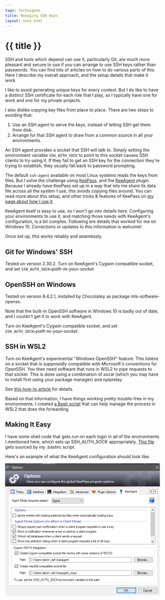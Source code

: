 ```yaml
---
tags: techniques
title: Managing SSH Keys
layout: note.html
---
```

# {{ title }}

SSH and tools which depend can use it, particularly Git, are much more pleasant and secure to use if you can 
arrange to use SSH keys rather than passwords. You can find lots of articles on how to do various parts of
this. Here I describe my overall approach, and the setup details that make it work.

I like to avoid generating unique keys for every context.
But I do like to have a distinct SSH certificate for each role that I play, so I typically have one for 
work and one for my private projects. 

I also dislike copying key files from place to place. There are two steps to avoiding that:
1. Use an SSH agent to serve the keys, instead of letting SSH get them from disk.
2. Arrange for that SSH agent to draw from a common source in all your environments.

An SSH agent provides a socket that SSH will talk to. Simply setting the environment variable ``SSH_AUTH_SOCK`` to point to this socket causes SSH clients to try using it. If they fail to get an SSH key for the connection they're trying to establish, they usually fall back to password prompting.

The default ``ssh-agent`` available on most Linux systems reads the keys from files. But I solve the challenge using [KeePass](https://keepass.info/), and the [KeeAgent](https://lechnology.com/software/keeagent/) plugin. Because I already have KeePass set up in a way that lets me share its data file across all the system I use, this avoids copying files around. You can read more about this setup, and other tricks & features of KeePass on [my page about how I use it](/notes/keepass-password-vault/).

KeeAgent itself is easy to use, so I won't go into details here. Configuring your environments to use it, and matching those needs with KeeAgent's configuration, is a bit complex. Following are details that worked for me on Windows 10. Corrections or updates to this information is welcome!

Once set up, this works reliably and seamlessly.

## Git for Windows' SSH
Tested on version 2.30.2.
Turn on KeeAgent's Cygwin compatible socket, and set ``SSH_AUTH_SOCK=``*path-to-your-socket*.

## OpenSSH on Windows
Tested on version 8.4.2.1, installed by Chocolatey as package mls-software-openss.

Note that the built-in OpenSSH software in Windows 10 is badly out of date, and I couldn't get it to work with KeeAgent.

Turn on KeeAgent's Cygwin compatible socket, and set ``SSH_AUTH_SOCK=``*path-to-your-socket*.

## SSH in WSL2

Turn on KeeAgent's experimental "Windows OpenSSH" feature. This listens on a socket that is supposedly compatible with Microsoft's conventions for OpenSSH. You then need software that runs in WSL2 to pipe requests to that socket. This is done using a combination of socal (which you may have to install first using your package manager) and npiprelay.

See [this how-to article](https://gist.github.com/strarsis/e533f4bca5ae158481bbe53185848d49) for details.

Based on that information, I have things working pretty trouble-free in my environments. I created [a Bash script](https://github.com/dwmuller/dotfiles/blob/main/bin/wsl/wsl-ssh-agent) that can help manage the process in WSL2 that does the forwarding.

## Making It Easy

I have some shell code that gets run on each login in all of the environments I mentioned here, which sets up SSH_AUTH_SOCK appropriately. [This file](https://github.com/dwmuller/dotfiles/blob/main/shell/external.sh) gets sourced by my .bashrc script.

Here's an example of what the KeeAgent configuration should look like:

![KeeAgent settings](/assets/keeagent-settings.png)

